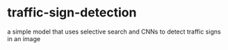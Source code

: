 # traffic-sign-detection
a simple model that uses selective search and CNNs to detect traffic signs in an image
